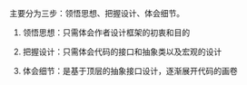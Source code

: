 主要分为三步：领悟思想、把握设计、体会细节。

1. 领悟思想：只需体会作者设计框架的初衷和目的

2. 把握设计：只需体会代码的接口和抽象类以及宏观的设计

3. 体会细节：是基于顶层的抽象接口设计，逐渐展开代码的画卷